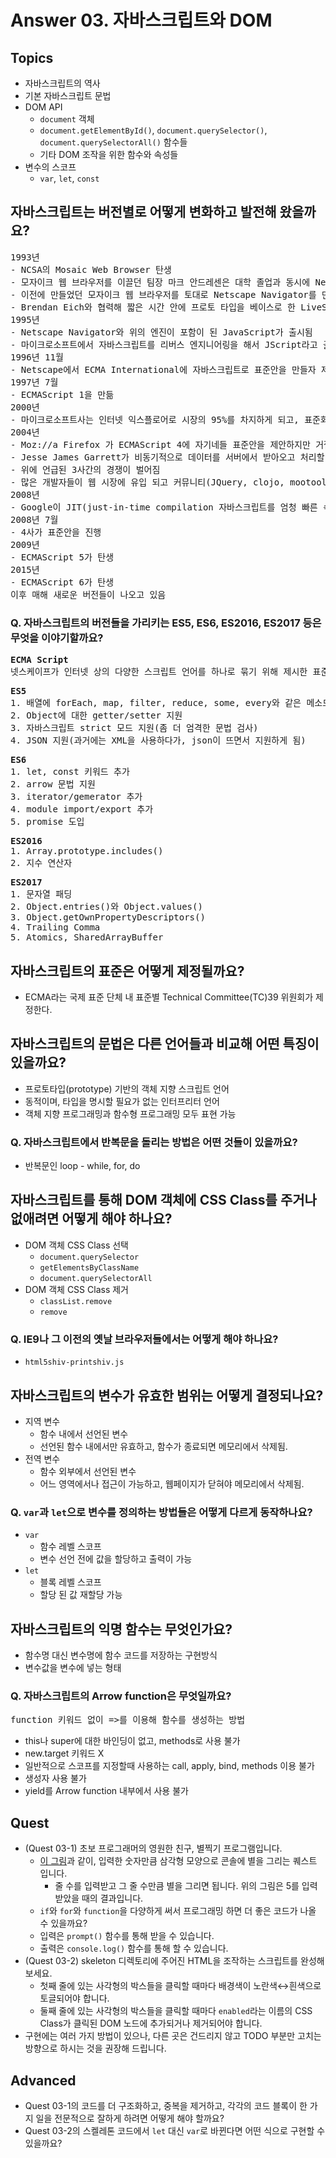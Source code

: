 # Answer 03. 자바스크립트와 DOM

## Topics
* 자바스크립트의 역사
* 기본 자바스크립트 문법
* DOM API
  * `document` 객체
  * `document.getElementById()`, `document.querySelector()`, `document.querySelectorAll()` 함수들
  * 기타 DOM 조작을 위한 함수와 속성들
* 변수의 스코프
  * `var`, `let`, `const`
  

## 자바스크립트는 버전별로 어떻게 변화하고 발전해 왔을까요?
<pre>
1993년
- NCSA의 Mosaic Web Browser 탄생
- 모자이크 웹 브라우저를 이끌던 팀장 마크 안드레센은 대학 졸업과 동시에 NetScape 라는 회사를 설립
- 이전에 만들었던 모자이크 웹 브라우저를 토대로 Netscape Navigator를 만듦. 시장에서 80%의 점유율을 가짐
- Brendan Eich와 협력해 짧은 시간 안에 프로토 타입을 베이스로 한 LiveScript Interpreter가 탄생
1995년
- Netscape Navigator와 위의 엔진이 포함이 된 JavaScript가 출시됨
- 마이크로소프트에서 자바스크립트를 리버스 엔지니어링을 해서 JScript라고 출시함
1996년 11월
- Netscape에서 ECMA International에 자바스크립트로 표준안을 만들자 제안
1997년 7월
- ECMAScript 1을 만듦
2000년
- 마이크로소프트사는 인터넷 익스플로어로 시장의 95%를 차지하게 되고, 표준화에서 빠지게 됨
2004년
- Moz://a Firefox 가 ECMAScript 4에 자기네들 표준안을 제안하지만 거절 당함
- Jesse James Garrett가 비동기적으로 데이터를 서버에서 받아오고 처리할 수 있도록 도와주는 AJAX(Asynchronous JavaScript and XML)를 만듦.
- 위에 언급된 3사간의 경쟁이 벌어짐
- 많은 개발자들이 웹 시장에 유입 되고 커뮤니티(JQuery, clojo, mootools)가 만들어짐
2008년
- Google이 JIT(just-in-time compilation 자바스크립트를 엄청 빠른 속도로 실행 가능한 강력한 엔진)이 포함된 Chrome이 등장
2008년 7월
- 4사가 표준안을 진행
2009년
- ECMAScript 5가 탄생
2015년
- ECMAScript 6가 탄생
이후 매해 새로운 버전들이 나오고 있음
</pre>

### Q. 자바스크립트의 버전들을 가리키는 ES5, ES6, ES2016, ES2017 등은 무엇을 이야기할까요?
<pre>
<b>ECMA Script</b>
넷스케이프가 인터넷 상의 다양한 스크립트 언어를 하나로 묶기 위해 제시한 표준안
</pre>
<pre>
<b>ES5</b>
1. 배열에 forEach, map, filter, reduce, some, every와 같은 메소드 지원
2. Object에 대한 getter/setter 지원
3. 자바스크립트 strict 모드 지원(좀 더 엄격한 문법 검사)
4. JSON 지원(과거에는 XML을 사용하다가, json이 뜨면서 지원하게 됨)
</pre>
<pre>
<b>ES6</b>
1. let, const 키워드 추가
2. arrow 문법 지원
3. iterator/gemerator 추가
4. module import/export 추가
5. promise 도입
</pre>
<pre>
<b>ES2016</b>
1. Array.prototype.includes()
2. 지수 연산자
</pre>
<pre>
<b>ES2017</b>
1. 문자열 패딩
2. Object.entries()와 Object.values()
3. Object.getOwnPropertyDescriptors()
4. Trailing Comma
5. Atomics, SharedArrayBuffer
</pre>

## 자바스크립트의 표준은 어떻게 제정될까요?
* ECMA라는 국제 표준 단체 내 표준별 Technical Committee(TC)39 위원회가 제정한다.

## 자바스크립트의 문법은 다른 언어들과 비교해 어떤 특징이 있을까요?
* 프로토타입(prototype) 기반의 객체 지향 스크립트 언어
* 동적이며, 타입을 명시할 필요가 없는 인터프리터 언어
* 객체 지향 프로그래밍과 함수형 프로그래밍 모두 표현 가능

### Q. 자바스크립트에서 반복문을 돌리는 방법은 어떤 것들이 있을까요?
* 반복문인 loop - while, for, do

## 자바스크립트를 통해 DOM 객체에 CSS Class를 주거나 없애려면 어떻게 해야 하나요?
* DOM 객체 CSS Class 선택
  * `document.querySelector`
  * `getElementsByClassName`
  * `document.querySelectorAll`
* DOM 객체 CSS Class 제거
  * `classList.remove`
  * `remove`

### Q. IE9나 그 이전의 옛날 브라우저들에서는 어떻게 해야 하나요?
* `html5shiv-printshiv.js`

## 자바스크립트의 변수가 유효한 범위는 어떻게 결정되나요?
* 지역 변수
  * 함수 내에서 선언된 변수
  * 선언된 함수 내에서만 유효하고, 함수가 종료되면 메모리에서 삭제됨.
* 전역 변수
  * 함수 외부에서 선언된 변수
  * 어느 영역에서나 접근이 가능하고, 웹페이지가 닫혀야 메모리에서 삭제됨.

### Q. `var`과 `let`으로 변수를 정의하는 방법들은 어떻게 다르게 동작하나요?
* `var`
  - 함수 레벨 스코프
  - 변수 선언 전에 값을 할당하고 출력이 가능
* `let`
  - 블록 레벨 스코프
  - 할당 된 값 재할당 가능

## 자바스크립트의 익명 함수는 무엇인가요?
* 함수명 대신 변수명에 함수 코드를 저장하는 구현방식
* 변수값을 변수에 넣는 형태

### Q. 자바스크립트의 Arrow function은 무엇일까요?
<pre>function 키워드 없이 =>를 이용해 함수를 생성하는 방법</pre>
* this나 super에 대한 바인딩이 없고, methods로 사용 불가
* new.target 키워드 X
* 일반적으로 스코프를 지정할때 사용하는 call, apply, bind, methods 이용 불가
* 생성자 사용 불가
* yield를 Arrow function 내부에서 사용 불가

## Quest
* (Quest 03-1) 초보 프로그래머의 영원한 친구, 별찍기 프로그램입니다.
  * [이 그림](jsStars.png)과 같이, 입력한 숫자만큼 삼각형 모양으로 콘솔에 별을 그리는 퀘스트 입니다.
    * 줄 수를 입력받고 그 줄 수만큼 별을 그리면 됩니다. 위의 그림은 5를 입력받았을 때의 결과입니다.
  * `if`와 `for`와 `function`을 다양하게 써서 프로그래밍 하면 더 좋은 코드가 나올 수 있을까요?
  * 입력은 `prompt()` 함수를 통해 받을 수 있습니다.
  * 출력은 `console.log()` 함수를 통해 할 수 있습니다.
* (Quest 03-2) skeleton 디렉토리에 주어진 HTML을 조작하는 스크립트를 완성해 보세요.
  * 첫째 줄에 있는 사각형의 박스들을 클릭할 때마다 배경색이 노란색↔흰색으로 토글되어야 합니다.
  * 둘째 줄에 있는 사각형의 박스들을 클릭할 때마다 `enabled`라는 이름의 CSS Class가 클릭된 DOM 노드에 추가되거나 제거되어야 합니다.
* 구현에는 여러 가지 방법이 있으나, 다른 곳은 건드리지 않고 TODO 부분만 고치는 방향으로 하시는 것을 권장해 드립니다.

## Advanced
* Quest 03-1의 코드를 더 구조화하고, 중복을 제거하고, 각각의 코드 블록이 한 가지 일을 전문적으로 잘하게 하려면 어떻게 해야 할까요?
* Quest 03-2의 스켈레톤 코드에서 `let` 대신 `var`로 바뀐다면 어떤 식으로 구현할 수 있을까요?


